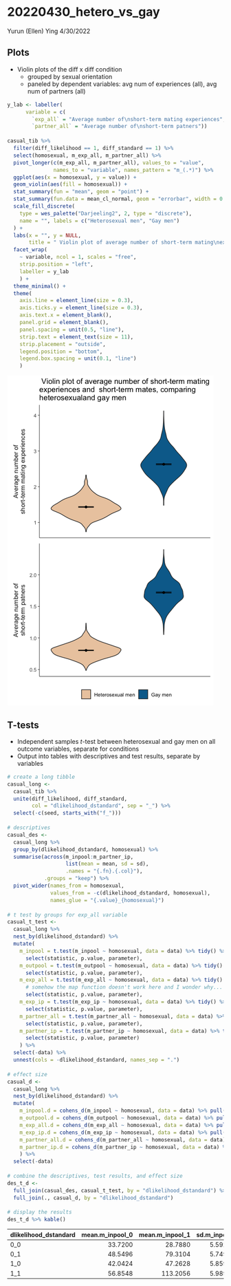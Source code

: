 20220430_hetero_vs_gay
================
Yurun (Ellen) Ying
4/30/2022

## Plots

-   Violin plots of the diff x diff condition
    -   grouped by sexual orientation
    -   paneled by dependent variables: avg num of experiences (all),
        avg num of partners (all)

``` r
y_lab <- labeller(
      variable = c(
        `exp_all` = "Average number of\nshort-term mating experiences",
        `partner_all` = "Average number of\nshort-term patners"))

casual_tib %>% 
  filter(diff_likelihood == 1, diff_standard == 1) %>% 
  select(homosexual, m_exp_all, m_partner_all) %>% 
  pivot_longer(c(m_exp_all, m_partner_all), values_to = "value",
               names_to = "variable", names_pattern = "m_(.*)") %>% 
  ggplot(aes(x = homosexual, y = value)) +
  geom_violin(aes(fill = homosexual)) +
  stat_summary(fun = "mean", geom = "point") +
  stat_summary(fun.data = mean_cl_normal, geom = "errorbar", width = 0.2) +
  scale_fill_discrete(
    type = wes_palette("Darjeeling2", 2, type = "discrete"),
    name = "", labels = c("Heterosexual men", "Gay men")
  ) +
  labs(x = "", y = NULL,
       title = " Violin plot of average number of short-term mating\nexperiences and  short-term mates, comparing\nheterosexualand gay men") +
  facet_wrap(
    ~ variable, ncol = 1, scales = "free",
    strip.position = "left",
    labeller = y_lab
    ) +
  theme_minimal() +
  theme(
    axis.line = element_line(size = 0.3),
    axis.ticks.y = element_line(size = 0.3),
    axis.text.x = element_blank(),
    panel.grid = element_blank(),
    panel.spacing = unit(0.5, "line"),
    strip.text = element_text(size = 11),
    strip.placement = "outside",
    legend.position = "bottom",
    legend.box.spacing = unit(0.1, "line")
    )
```

![](20220430_hetero_vs_gay_files/figure-gfm/violin_plot-1.png)<!-- -->

## T-tests

-   Independent samples *t*-test between heterosexual and gay men on all
    outcome variables, separate for conditions
-   Output into tables with descriptives and test results, separate by
    variables

``` r
# create a long tibble
casual_long <- 
  casual_tib %>%
  unite(diff_likelihood, diff_standard,
        col = "dlikelihood_dstandard", sep = "_") %>% 
  select(-c(seed, starts_with("f_")))

# descriptives
casual_des <- 
  casual_long %>% 
  group_by(dlikelihood_dstandard, homosexual) %>% 
  summarise(across(m_inpool:m_partner_ip, 
                   list(mean = mean, sd = sd),
                   .names = "{.fn}.{.col}"),
            .groups = "keep") %>% 
  pivot_wider(names_from = homosexual, 
              values_from = -c(dlikelihood_dstandard, homosexual),
              names_glue = "{.value}_{homosexual}")

# t test by groups for exp_all variable
casual_t_test <- 
  casual_long %>% 
  nest_by(dlikelihood_dstandard) %>% 
  mutate(
    m_inpool = t.test(m_inpool ~ homosexual, data = data) %>% tidy() %>% 
      select(statistic, p.value, parameter),
    m_outpool = t.test(m_outpool ~ homosexual, data = data) %>% tidy() %>% 
      select(statistic, p.value, parameter),
    m_exp_all = t.test(m_exp_all ~ homosexual, data = data) %>% tidy() %>% 
      # somehow the map function doesn't work here and I wonder why...
      select(statistic, p.value, parameter),
    m_exp_ip = t.test(m_exp_ip ~ homosexual, data = data) %>% tidy() %>% 
      select(statistic, p.value, parameter),
    m_partner_all = t.test(m_partner_all ~ homosexual, data = data) %>% tidy() %>% 
      select(statistic, p.value, parameter),
    m_partner_ip = t.test(m_partner_ip ~ homosexual, data = data) %>% tidy() %>% 
      select(statistic, p.value, parameter)
    ) %>% 
  select(-data) %>% 
  unnest(cols = -dlikelihood_dstandard, names_sep = ".")

# effect size
casual_d <- 
  casual_long %>% 
  nest_by(dlikelihood_dstandard) %>% 
  mutate(
    m_inpool.d = cohens_d(m_inpool ~ homosexual, data = data) %>% pull(Cohens_d),
    m_outpool.d = cohens_d(m_outpool ~ homosexual, data = data) %>% pull(Cohens_d),
    m_exp_all.d = cohens_d(m_exp_all ~ homosexual, data = data) %>% pull(Cohens_d),
    m_exp_ip.d = cohens_d(m_exp_ip ~ homosexual, data = data) %>% pull(Cohens_d),
    m_partner_all.d = cohens_d(m_partner_all ~ homosexual, data = data) %>% pull(Cohens_d),
    m_partner_ip.d = cohens_d(m_partner_ip ~ homosexual, data = data) %>% pull(Cohens_d)
    ) %>% 
  select(-data)

# combine the descriptives, test results, and effect size
des_t_d <- 
  full_join(casual_des, casual_t_test, by = "dlikelihood_dstandard") %>% 
  full_join(., casual_d, by = "dlikelihood_dstandard") 

# display the results 
des_t_d %>% kable()
```

| dlikelihood_dstandard | mean.m_inpool_0 | mean.m_inpool_1 | sd.m_inpool_0 | sd.m_inpool_1 | mean.m_outpool_0 | mean.m_outpool_1 | sd.m_outpool_0 | sd.m_outpool_1 | mean.m_exp_all_0 | mean.m_exp_all_1 | sd.m_exp_all_0 | sd.m_exp_all_1 | mean.m_exp_ip_0 | mean.m_exp_ip_1 | sd.m_exp_ip_0 | sd.m_exp_ip_1 | mean.m_partner_all_0 | mean.m_partner_all_1 | sd.m_partner_all_0 | sd.m_partner_all_1 | mean.m_partner_ip_0 | mean.m_partner_ip_1 | sd.m_partner_ip_0 | sd.m_partner_ip_1 | m_inpool.statistic | m_inpool.p.value | m_inpool.parameter | m_outpool.statistic | m_outpool.p.value | m_outpool.parameter | m_exp_all.statistic | m_exp_all.p.value | m_exp_all.parameter | m_exp_ip.statistic | m_exp_ip.p.value | m_exp_ip.parameter | m_partner_all.statistic | m_partner_all.p.value | m_partner_all.parameter | m_partner_ip.statistic | m_partner_ip.p.value | m_partner_ip.parameter | m_inpool.d | m_outpool.d | m_exp_all.d | m_exp_ip.d | m_partner_all.d | m_partner_ip.d |
|:----------------------|----------------:|----------------:|--------------:|--------------:|-----------------:|-----------------:|---------------:|---------------:|-----------------:|-----------------:|---------------:|---------------:|----------------:|----------------:|--------------:|--------------:|---------------------:|---------------------:|-------------------:|-------------------:|--------------------:|--------------------:|------------------:|------------------:|-------------------:|-----------------:|-------------------:|--------------------:|------------------:|--------------------:|--------------------:|------------------:|--------------------:|-------------------:|-----------------:|-------------------:|------------------------:|----------------------:|------------------------:|-----------------------:|---------------------:|-----------------------:|-----------:|------------:|------------:|-----------:|----------------:|---------------:|
| 0_0                   |         33.7200 |         28.7880 |      5.592970 |      7.095181 |         116.2800 |         121.2120 |       5.592970 |       7.095181 |        0.4962667 |        0.3167040 |      0.1180591 |      0.1035050 |        2.207255 |        1.637235 |     0.3824203 |     0.2913901 |            0.3131147 |            0.2474187 |          0.0614255 |          0.0729659 |            1.390618 |            1.278045 |         0.1245132 |         0.1270302 |           27.29525 |                0 |           4739.553 |           -27.29525 |                 0 |            4739.553 |           57.182978 |         0.0000000 |            4913.915 |           59.28025 |                0 |           4669.231 |                34.43954 |                     0 |                4856.834 |               31.64351 |                    0 |               4996.000 |  0.7720262 |  -0.7720262 |   1.6173789 |  1.6766986 |       0.9740972 |      0.8950135 |
| 0_1                   |         48.5496 |         79.3104 |      5.749014 |      8.355236 |         101.4504 |          70.6896 |       5.749014 |       8.355236 |        0.9115040 |        1.0493760 |      0.1587309 |      0.1759911 |        2.815906 |        1.978986 |     0.3600298 |     0.2132485 |            0.5711387 |            0.8200693 |          0.0816486 |          0.1203031 |            1.764784 |            1.546804 |         0.1451402 |         0.1115161 |         -151.64985 |                0 |           4431.996 |           151.64985 |                 0 |            4431.996 |          -29.087084 |         0.0000000 |            4945.676 |          100.00363 |                0 |           4060.279 |               -85.60572 |                     0 |                4398.222 |               59.54623 |                    0 |               4686.993 | -4.2893054 |   4.2893054 |  -0.8227070 |  2.8285297 |      -2.4212954 |      1.6842219 |
| 1_0                   |         42.0424 |         47.2628 |      5.859278 |      8.306849 |         107.9576 |         102.7372 |       5.859278 |       8.306849 |        0.7844027 |        0.7960213 |      0.1750587 |      0.2299144 |        2.796560 |        2.504022 |     0.4812486 |     0.4762827 |            0.4395600 |            0.5189813 |          0.0770521 |          0.1266930 |            1.565658 |            1.632979 |         0.1418986 |         0.1811387 |          -25.67736 |                0 |           4492.243 |            25.67736 |                 0 |            4492.243 |           -2.010328 |         0.0444539 |            4667.662 |           21.60268 |                0 |           4997.462 |               -26.78015 |                     0 |                4125.189 |              -14.62857 |                    0 |               4727.053 | -0.7262654 |   0.7262654 |  -0.0568607 |  0.6110159 |      -0.7574570 |     -0.4137585 |
| 1_1                   |         56.8548 |        113.2056 |      5.989262 |      6.901129 |          93.1452 |          36.7944 |       5.989262 |       6.901129 |        1.4328960 |        2.6281867 |      0.2446285 |      0.3694800 |        3.778855 |        3.476271 |     0.4952783 |     0.3908389 |            0.8029573 |            1.7188693 |          0.1088504 |          0.1927126 |            2.117703 |            2.273679 |         0.1719169 |         0.1702069 |         -308.34369 |                0 |           4900.876 |           308.34369 |                 0 |            4900.876 |         -134.871021 |         0.0000000 |            4336.781 |           23.97972 |                0 |           4741.695 |              -206.91184 |                     0 |                3946.238 |              -32.23703 |                    0 |               4997.501 | -8.7212764 |   8.7212764 |  -3.8147285 |  0.6782490 |      -5.8523505 |     -0.9118009 |
